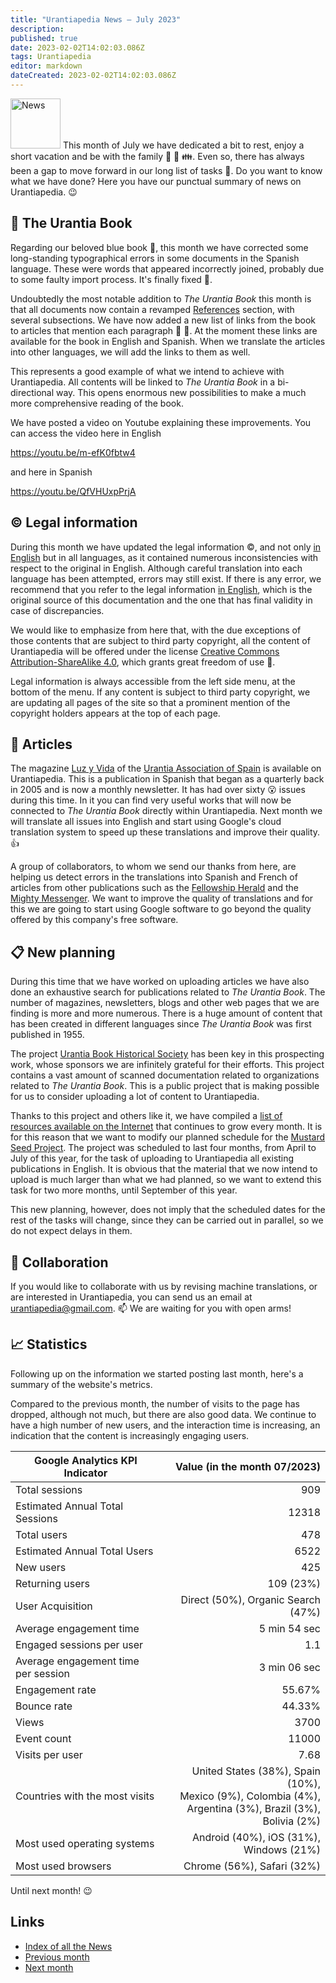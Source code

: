 ```yaml
---
title: "Urantiapedia News — July 2023"
description: 
published: true
date: 2023-02-02T14:02:03.086Z
tags: Urantiapedia
editor: markdown
dateCreated: 2023-02-02T14:02:03.086Z
---
```


<img src="/_assets/svg/icon-news.svg" alt="News" style="width: 80px;"> This month of July we have dedicated a bit to rest, enjoy a short vacation and be with the family :sunrise: :tropical_drink: :family:. Even so, there has always been a gap to move forward in our long list of tasks :card_index:. Do you want to know what we have done? Here you have our punctual summary of news on Urantiapedia. :wink:

## :blue_book: The Urantia Book

Regarding our beloved blue book :blue_book:, this month we have corrected some long-standing typographical errors in some documents in the Spanish language. These were words that appeared incorrectly joined, probably due to some faulty import process. It's finally fixed :wrench:.

Undoubtedly the most notable addition to _The Urantia Book_ this month is that all documents now contain a revamped [References](/en/The_Urantia_Book/0#references) section, with several subsections. We have now added a new list of links from the book to articles that mention each paragraph :clap: :clap:. At the moment these links are available for the book in English and Spanish. When we translate the articles into other languages, we will add the links to them as well.

This represents a good example of what we intend to achieve with Urantiapedia. All contents will be linked to _The Urantia Book_ in a bi-directional way. This opens enormous new possibilities to make a much more comprehensive reading of the book.

We have posted a video on Youtube explaining these improvements. You can access the video here in English

https://youtu.be/m-efK0fbtw4

and here in Spanish

https://youtu.be/QfVHUxpPrjA

## :copyright: Legal information

During this month we have updated the legal information :copyright:, and not only [in English](/en/license) but in all languages, as it contained numerous inconsistencies with respect to the original in English. Although careful translation into each language has been attempted, errors may still exist. If there is any error, we recommend that you refer to the legal information [in English](/en/license), which is the original source of this documentation and the one that has final validity in case of discrepancies.

We would like to emphasize from here that, with the due exceptions of those contents that are subject to third party copyright, all the content of Urantiapedia will be offered under the license [Creative Commons Attribution-ShareAlike 4.0](https://creativecommons.org/licenses/by-sa/4.0/deed.es), which grants great freedom of use :sparkling_heart:.

Legal information is always accessible from the left side menu, at the bottom of the menu. If any content is subject to third party copyright, we are updating all pages of the site so that a prominent mention of the copyright holders appears at the top of each page.

## :page_with_curl: Articles

The magazine [Luz y Vida](/es/index/articles_luz_y_vida) of the [Urantia Association of Spain](https://aue.urantia-association.org/) is available on Urantiapedia. This is a publication in Spanish that began as a quarterly back in 2005 and is now a monthly newsletter. It has had over sixty :open_mouth: issues during this time. In it you can find very useful works that will now be connected to _The Urantia Book_ directly within Urantiapedia. Next month we will translate all issues into English and start using Google's cloud translation system to speed up these translations and improve their quality. :+1:

A group of collaborators, to whom we send our thanks from here, are helping us detect errors in the translations into Spanish and French of articles from other publications such as the [Fellowship Herald](/en/index/articles_herald) and the [Mighty Messenger](/en/index/articles_mighty_messenger). We want to improve the quality of translations and for this we are going to start using Google software to go beyond the quality offered by this company's free software.

## :clipboard: New planning

During this time that we have worked on uploading articles we have also done an exhaustive search for publications related to _The Urantia Book_. The number of magazines, newsletters, blogs and other web pages that we are finding is more and more numerous. There is a huge amount of content that has been created in different languages ​​since _The Urantia Book_ was first published in 1955.

The project [Urantia Book Historical Society](https://ubhs.hosted-by-files.com/http/DocTypesIndex.html) has been key in this prospecting work, whose sponsors we are infinitely grateful for their efforts. This project contains a vast amount of scanned documentation related to organizations related to _The Urantia Book_. This is a public project that is making possible for us to consider uploading a lot of content to Urantiapedia.

Thanks to this project and others like it, we have compiled a [list of resources available on the Internet](/en/help/websites) that continues to grow every month. It is for this reason that we want to modify our planned schedule for the [Mustard Seed Project](https://www.urantia.org/news/2023-03/mustard-seed-grants-program). The project was scheduled to last four months, from April to July of this year, for the task of uploading to Urantiapedia all existing publications in English. It is obvious that the material that we now intend to upload is much larger than what we had planned, so we want to extend this task for two more months, until September of this year.

This new planning, however, does not imply that the scheduled dates for the rest of the tasks will change, since they can be carried out in parallel, so we do not expect delays in them.

## :blue_heart: Collaboration

If you would like to collaborate with us by revising machine translations, or are interested in Urantiapedia, you can send us an email at urantiapedia@gmail.com. :mailbox: We are waiting for you with open arms!

## :chart_with_upwards_trend: Statistics

Following up on the information we started posting last month, here's a summary of the website's metrics.

Compared to the previous month, the number of visits to the page has dropped, although not much, but there are also good data. We continue to have a high number of new users, and the interaction time is increasing, an indication that the content is increasingly engaging users.

Google Analytics KPI Indicator | Value (in the month 07/2023)
--- | ---:
Total sessions | 909
Estimated Annual Total Sessions | 12318
Total users | 478
Estimated Annual Total Users | 6522
New users | 425
Returning users | 109 (23%)
User Acquisition | Direct (50%), Organic Search (47%)
Average engagement time | 5 min 54 sec
Engaged sessions per user | 1.1
Average engagement time per session | 3 min 06 sec
Engagement rate | 55.67%
Bounce rate | 44.33%
Views | 3700
Event count | 11000
Visits per user | 7.68
Countries with the most visits | United States (38%), Spain (10%), <br>Mexico (9%), Colombia (4%), <br>Argentina (3%), Brazil (3%), <br>Bolivia (2%)
Most used operating systems | Android (40%), iOS (31%), Windows (21%)
Most used browsers | Chrome (56%), Safari (32%)

Until next month! :wink:

## Links

- [Index of all the News](/en/news)
- [Previous month](/en/news/2023/06)
- [Next month](/en/news/2023/08)